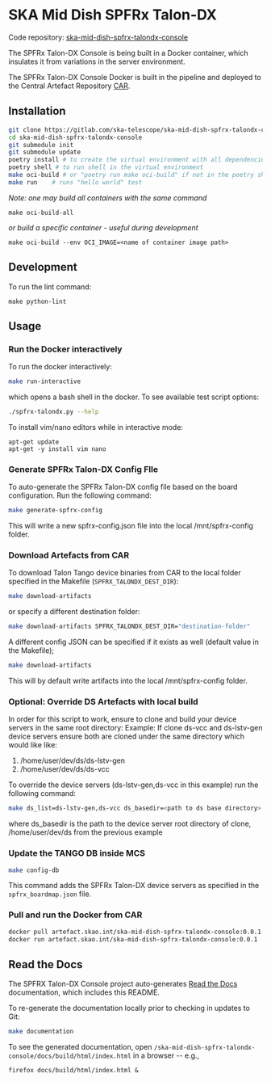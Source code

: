 # SKA Mid Dish SPFRx Talon-DX

Code repository: [ska-mid-dish-spfrx-talondx-console](https://gitlab.com/ska-telescope/ska-mid-dish-spfrx-talondx-console)

The SPFRx Talon-DX Console is being built in a Docker container, which insulates it from variations in the server environment. 

The SPFRx Talon-DX Console Docker is built in the pipeline and deployed to the Central Artefact Repository [CAR](https://artefact.skatelescope.org/#browse/browse:docker-internal:v2%2Fska-mid-dish-spfrx-talondx-console).


## Installation
```bash
git clone https://gitlab.com/ska-telescope/ska-mid-dish-spfrx-talondx-console
cd ska-mid-dish-spfrx-talondx-console
git submodule init
git submodule update
poetry install # to create the virtual environment with all dependencies
poetry shell # to run shell in the virtual environment
make oci-build # or "poetry run make oci-build" if not in the poetry shell
make run    # runs "hello world" test
```

*Note: one may build all containers with the same command*
```
make oci-build-all
```
*or build a specific container - useful during development*
```
make oci-build --env OCI_IMAGE=<name of container image path>
```

## Development
To run the lint command:
```
make python-lint
```

## Usage
### Run the Docker interactively
To run the docker interactively:
```bash
make run-interactive
```
which opens a bash shell in the docker. 
To see available test script options: 
```bash
./spfrx-talondx.py --help
```
To install vim/nano editors while in interactive mode:
```
apt-get update
apt-get -y install vim nano
```


### Generate SPFRx Talon-DX Config FIle
To auto-generate the SPFRx Talon-DX config file based on the board configuration. Run the following command:
```bash
make generate-spfrx-config
```
This will write a new spfrx-config.json file into the local /mnt/spfrx-config folder.


### Download Artefacts from CAR
To download Talon Tango device binaries from CAR to the local folder specified in the Makefile (`SPFRX_TALONDX_DEST_DIR`): 
```bash
make download-artifacts
```
or specify a different destination folder:
```bash
make download-artifacts SPFRX_TALONDX_DEST_DIR="destination-folder"
```
A different config JSON can be specified if it exists as well (default value in the Makefile);
```bash
make download-artifacts
```
This will by default write artifacts into the local /mnt/spfrx-config folder.


### Optional: Override DS Artefacts with local build
In order for this script to work, ensure to clone and build your device servers in the same root directory:
Example: If clone ds-vcc and ds-lstv-gen device servers ensure both are cloned under the same directory which would like like:
1. /home/user/dev/ds/ds-lstv-gen
2. /home/user/dev/ds/ds-vcc

To override the device servers (ds-lstv-gen,ds-vcc in this example) run the following command:
```bash
make ds_list=ds-lstv-gen,ds-vcc ds_basedir=<path to ds base directory> mcs_dir=<path to mcs checkout> ds-override-local
```
where ds_basedir is the path to the device server root directory of clone, /home/user/dev/ds from the previous example 



### Update the TANGO DB inside MCS
```bash
make config-db
```
This command adds the SPFRx Talon-DX device servers as specified in the `spfrx_boardmap.json` file.



### Pull and run the Docker from CAR
```bash
docker pull artefact.skao.int/ska-mid-dish-spfrx-talondx-console:0.0.1
docker run artefact.skao.int/ska-mid-dish-spfrx-talondx-console:0.0.1
```


## Read the Docs
The SPFRX Talon-DX Console project auto-generates [Read the Docs](https://developer.skao.int/projects/ska-mid-dish-spfrx-talondx-console/en/latest/) documentation, which includes this README.

To re-generate the documentation locally prior to checking in updates to Git:
```bash
make documentation
```
To see the generated documentation, open `/ska-mid-dish-spfrx-talondx-console/docs/build/html/index.html` in a browser -- e.g.,
```
firefox docs/build/html/index.html &
```




